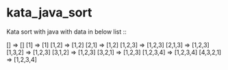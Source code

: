 kata_java_sort
==============

Kata sort with java with data in below list ::

[] => []
[1] => [1]
[1,2] => [1,2]
[2,1] => [1,2]
[1,2,3] => [1,2,3]
[2,1,3] => [1,2,3]
[1,3,2] => [1,2,3]
[3,1,2] => [1,2,3]
[3,2,1] => [1,2,3]
[1,2,3,4] => [1,2,3,4]
[4,3,2,1] => [1,2,3,4]
